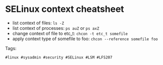 # SELinux context cheatsheet

* list context of files: `ls -Z`
* list context of processes: `ps auZ` or `ps axZ`
* change context of file to etc_t: `chcon -t etc_t somefile`
* apply context type of somefile to foo: `chcon --reference somefile foo`

Tags:

    #linux #sysadmin #security #SELinux #LSM #LFS207

